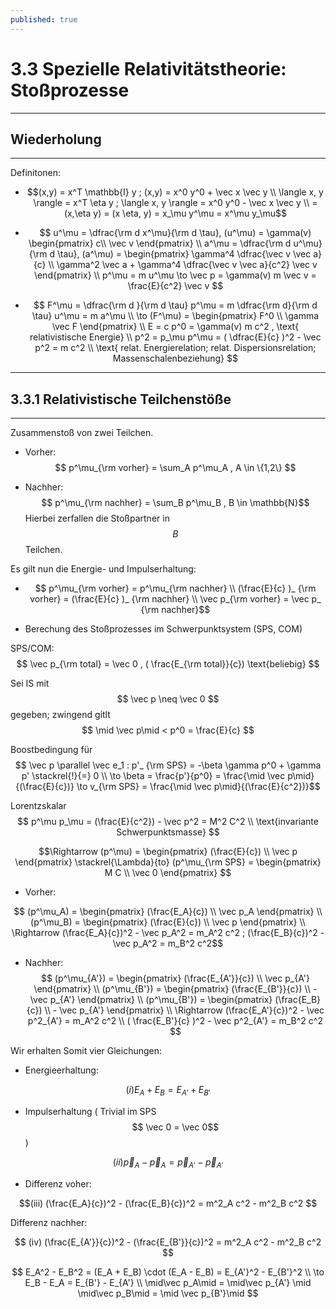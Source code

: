 ```yaml
---
published: true
---
```

# 3.3 Spezielle Relativitätstheorie: Stoßprozesse
---

## Wiederholung

---

Definitonen:
- $$(x,y) = x^T \mathbb{I} y ; (x,y) = x^0 y^0 + \vec x \vec y \\
\langle x, y \rangle = x^T \eta y ; \langle x, y \rangle = x^0 y^0 - \vec x \vec y \\ 
= (x,\eta y) = (x \eta, y) = x_\mu y^\mu = x^\mu y_\mu$$ 

- $$ u^\mu = \dfrac{\rm d x^\mu}{\rm d \tau}, (u^\mu) = \gamma(v) \begin{pmatrix} c\\ \vec v \end{pmatrix} \\
a^\mu = \dfrac{\rm d u^\mu}{\rm d \tau}, (a^\mu) = \begin{pmatrix} \gamma^4 \dfrac{\vec v \vec a}{c} \\ \gamma^2 \vec a + \gamma^4 \dfrac{\vec v \vec a}{c^2} \vec v \end{pmatrix} \\
p^\mu = m u^\mu \to \vec p = \gamma(v) m \vec v = \frac{E}{c^2} \vec v $$

- $$ F^\mu = \dfrac{\rm d }{\rm d \tau} p^\mu = m \dfrac{\rm d}{\rm d \tau} u^\mu = m a^\mu \\ 
\to (F^\mu) = \begin{pmatrix} F^0 \\ \gamma \vec F \end{pmatrix} \\
E = c p^0 = \gamma(v) m c^2 , \text{ relativistische  Energie} \\
p^2 = p_\mu p^\mu = ( \dfrac{E}{c} )^2 - \vec p^2 = m c^2 \\ \text{ relat. Energierelation; relat. Dispersionsrelation; Massenschalenbeziehung}
$$

---
## 3.3.1 Relativistische Teilchenstöße
---

Zusammenstoß von zwei Teilchen. 

- Vorher:
$$ p^\mu_{\rm vorher} = \sum_A p^\mu_A , A \in \{1,2\} $$ 

- Nachher:
$$ p^\mu_{\rm nachher} = \sum_B p^\mu_B , B \in \mathbb{N}$$
Hierbei zerfallen die Stoßpartner in $$B$$ Teilchen.

Es gilt nun die Energie- und Impulserhaltung:

- $$ p^\mu_{\rm vorher} = p^\mu_{\rm nachher} \\ 
(\frac{E}{c} )_ {\rm vorher} = (\frac{E}{c} )_ {\rm nachher} \\
\vec p_{\rm vorher} = \vec p_ {\rm nachher}$$ 

- Berechung des Stoßprozesses im Schwerpunktsystem (SPS, COM)

SPS/COM: $$ \vec p_{\rm total} = \vec 0 , ( \frac{E_{\rm total}}{c}) \text{beliebig} $$

Sei IS mit $$ \vec p \neq \vec 0 $$ gegeben; zwingend gitlt $$ \mid \vec p\mid < p^0 = \frac{E}{c} $$ 

Boostbedingung für $$ \vec p \parallel \vec e_1 : p'_ {\rm SPS} = -\beta \gamma p^0 + \gamma p' \stackrel{!}{=} 0 \\ 
\to \beta = \frac{p'}{p^0} = \frac{\mid \vec p\mid}{(\frac{E}{c})} \to v_{\rm SPS} = \frac{\mid \vec p\mid}{(\frac{E}{c^2})}$$ 

Lorentzskalar $$ p^\mu p_\mu = (\frac{E}{c^2}) - \vec p^2 = M^2 C^2 \\ \text{invariante Schwerpunktsmasse} $$

$$\Rightarrow (p^\mu) = \begin{pmatrix} (\frac{E}{c}) \\ \vec p \end{pmatrix} \stackrel{\Lambda}{to} (p^\mu_{\rm SPS} = \begin{pmatrix} M C \\ \vec 0 \end{pmatrix} $$

- Vorher: 

$$ (p^\mu_A) = \begin{pmatrix} (\frac{E_A}{c}) \\ \vec p_A \end{pmatrix} \\
(p^\mu_B) = \begin{pmatrix} (\frac{E}{c}) \\ \vec p \end{pmatrix} \\
\Rightarrow (\frac{E_A}{c})^2 - \vec p_A^2 = m_A^2 c^2 ; (\frac{E_B}{c})^2 - \vec p_A^2 = m_B^2 c^2$$

- Nachher: 
$$ (p^\mu_{A'}) = \begin{pmatrix} (\frac{E_{A'}}{c}) \\ \vec p_{A'} \end{pmatrix} \\
(p^\mu_{B'}) = \begin{pmatrix} (\frac{E_{B'}}{c}) \\ - \vec p_{A'} \end{pmatrix} \\ 
(p^\mu_{B'}) = \begin{pmatrix} (\frac{E_B}{c}) \\ - \vec p_{A'} \end{pmatrix} \\ 
\Rightarrow (\frac{E_A'}{c})^2 - \vec p^2_{A'} = m_A^2 c^2 \\
( \frac{E_B'}{c} )^2 - \vec p^2_{A'} = m_B^2 c^2  $$

Wir erhalten Somit vier Gleichungen: 

- Energieerhaltung: 

$$ (i) E_A + E_B = E_{A'} + E_{B'}$$

- Impulserhaltung ( Trivial im SPS $$ \vec 0 = \vec 0$$)

$$ (ii) \vec p_A - \vec p_A = \vec p_{A'} - \vec p_{A'} $$

- Differenz voher:

$$(iii) (\frac{E_A}{c})^2 - (\frac{E_B}{c})^2 = m^2_A c^2 - m^2_B c^2 $$

Differenz nachher:

$$ (iv) (\frac{E_{A'}}{c})^2 - (\frac{E_{B'}}{c})^2 = m^2_A c^2 - m^2_B c^2 $$

$$ E_A^2 - E_B^2 = (E_A + E_B) \cdot (E_A - E_B) =  E_{A'}^2 - E_{B'}^2 \\ 
\to E_B - E_A = E_{B'} - E_{A'} \\ 
\mid\vec p_A\mid = \mid\vec p_{A'} \mid  \mid\vec p_B\mid = \mid \vec p_{B'}\mid $$
